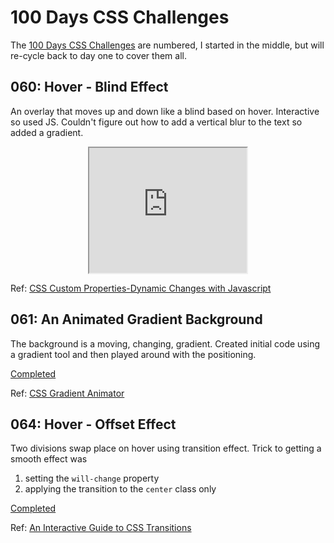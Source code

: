 # 100 Days CSS Challenges

The [100 Days CSS Challenges](https://100dayscss.com/) are numbered, I started
in the middle, but will re-cycle back to day one to cover them all.

## 060: Hover - Blind Effect

An overlay that moves up and down like a blind based on hover. Interactive so
used JS. Couldn't figure out how to add a vertical blur to the text so added a
gradient.

<p align="center">
	<iframe
	  src="https://codepen.io/janegca/full/zYoqyva"
	  style="width:50%; height:200px;"
	></iframe>
</p>

Ref:
[CSS Custom Properties-Dynamic Changes with Javascript](https://vanseodesign.com/css/custom-properties-and-javascript/)

## 061: An Animated Gradient Background

The background is a moving, changing, gradient. Created initial code using a
gradient tool and then played around with the positioning.

[Completed](https://codepen.io/janegca/pen/WNoxoEg)

Ref: [CSS Gradient Animator](https://www.gradient-animator.com/)

## 064: Hover - Offset Effect

Two divisions swap place on hover using transition effect. Trick to getting a
smooth effect was

1. setting the `will-change` property
1. applying the transition to the `center` class only

[Completed](https://codepen.io/janegca/pen/YzppVyK)

Ref:
[An Interactive Guide to CSS Transitions](https://www.joshwcomeau.com/animation/css-transitions/)
